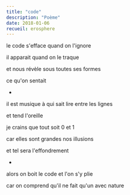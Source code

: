 ```yaml
---
title: "code"
description: "Poème"
date: 2018-01-06
recueil: erosphere
---
```


le code s'efface
quand on l'ignore

il apparait
quand on le traque

et nous révèle
sous toutes ses formes

ce qu'on sentait

*

il est musique
à qui sait lire
entre les lignes

et tend l'oreille

je crains que tout
soit 0 et 1

car elles sont grandes
nos illusions

et tel sera
l'effondrement

*

alors on boit le code
et l'on s'y plie

car on comprend qu'il ne fait qu'un
avec nature
